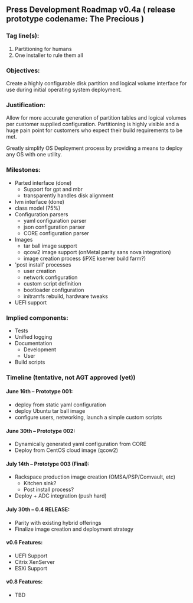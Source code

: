 ## Press Development Roadmap v0.4a ( release prototype codename: The Precious )


### Tag line(s):

1. Partitioning for humans
2. One installer to rule them all

### Objectives:

Create a highly configurable disk partition and logical volume interface for use during initial operating system deployment.

### Justification:

Allow for more accurate generation of partition tables and logical volumes per customer supplied configuration. Partitioning is highly visible and a huge pain point for customers who expect their build requirements to be met.

Greatly simplify OS Deployment process by providing a means to deploy any OS with one utility.

### Milestones:

* Parted interface (done)
    * Support for gpt and mbr
    * transparently handles disk alignment
* lvm interface (done)
* class model (75%)
* Configuration parsers
    * yaml configuration parser
    * json configuration parser
    * CORE configuration parser
* Images
    * tar ball image support
    * qcow2 image support (onMetal parity sans nova integration)
    * image creation process (iPXE kserver build farm?)
* 'post install' processes
    * user creation
    * network configuration
    * custom script definition
    * bootloader configuration
    * initramfs rebuild, hardware tweaks
* UEFI support

### Implied components:

* Tests
* Unified logging
* Documentation
    * Development
    * User
* Build scripts


### Timeline (tentative, not AGT approved (yet))

#### June 16th  – Prototype 001:
* deploy from static yaml configuration
* deploy Ubuntu tar ball image
* configure users, networking, launch a simple custom scripts

#### June 30th – Prototype 002:
* Dynamically generated yaml configuration from CORE
* Deploy from CentOS cloud image (qcow2)

#### July 14th – Prototype 003 (Final):
* Rackspace production image creation (OMSA/PSP/Comvault, etc)
   * Kitchen sink?
   * Post install process?
* Deploy + ADC integration (push hard)

#### July 30th – 0.4 RELEASE:
* Parity with existing hybrid offerings
* Finalize image creation and deployment strategy

#### v0.6 Features:
* UEFI Support
* Citrix XenServer
* ESXi Support

#### v0.8 Features:
* TBD


